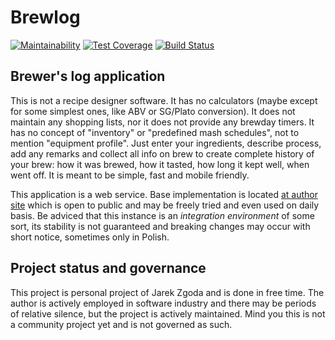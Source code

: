 # Brewlog

[![Maintainability](https://api.codeclimate.com/v1/badges/bd95b4c237bb56fb116f/maintainability)](https://codeclimate.com/github/zgoda/brewlog/maintainability) [![Test Coverage](https://api.codeclimate.com/v1/badges/bd95b4c237bb56fb116f/test_coverage)](https://codeclimate.com/github/zgoda/brewlog/test_coverage) [![Build Status](https://travis-ci.com/zgoda/brewlog.svg?branch=master)](https://travis-ci.com/zgoda/brewlog)

## Brewer's log application

This is not a recipe designer software. It has no calculators (maybe except for some simplest ones, like ABV or SG/Plato conversion). It does not maintain any shopping lists, nor it does not provide any brewday timers. It has no concept of "inventory" or "predefined mash schedules", not to mention "equipment profile". Just enter your ingredients, describe process, add any remarks and collect all info on brew to create complete history of your brew: how it was brewed, how it tasted, how long it kept well, when went off. It is meant to be simple, fast and mobile friendly.

This application is a web service. Base implementation is located [at author site](https://brewlog.zgodowie.org) which is open to public and may be freely tried and even used on daily basis. Be adviced that this instance is an _integration environment_ of some sort, its stability is not guaranteed and breaking changes may occur with short notice, sometimes only in Polish.

## Project status and governance

This project is personal project of Jarek Zgoda and is done in free time. The author is actively employed in software industry and there may be periods of relative silence, but the project is actively maintained. Mind you this is not a community project yet and is not governed as such.
